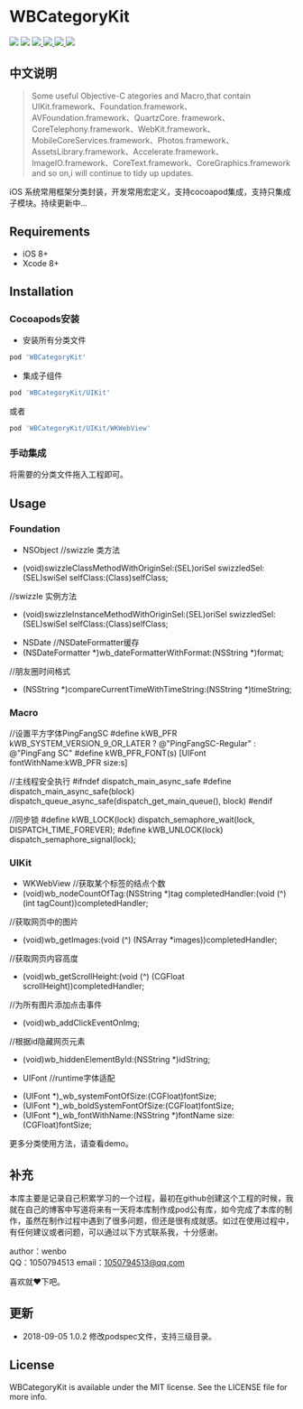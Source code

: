 # WBCategoryKit

<p align="left">
<a href="https://travis-ci.org/wenmobo/WBCategoryKit"><img src="https://travis-ci.org/wenmobo/WBCategoryKit.svg?style=flat?branch=master"></a>
<a href="https://travis-ci.org/wenmobo/WBCategoryKit"><img src="https://img.shields.io/badge/cocoapods-supported-4BC51D.svg?style=flatt"></a>
<a  href="https://cocoapods.org/pods/WBCategoryKit"><img src ="https://img.shields.io/cocoapods/v/WBCategoryKit.svg?style=flat"> </a>
<a  href="https://cocoapods.org/pods/WBCategoryKit"><img src ="https://img.shields.io/packagist/l/doctrine/orm.svg?style=flat"> </a>
<a  href="https://cocoapods.org/pods/WBCategoryKit"><img src ="https://img.shields.io/cocoapods/p/WBCategoryKit.svg?style=flat"> </a>
<a  href="https://cocoapods.org/pods/WBCategoryKit"><img src ="https://img.shields.io/badge/language-objctive--c-red.svg?style=flat"> </a>
</p>

## 中文说明
 > Some useful Objective-C ategories and Macro,that contain UIKit.framework、Foundation.framework、AVFoundation.framework、QuartzCore. framework、CoreTelephony.framework、WebKit.framework、MobileCoreServices.framework、Photos.framework、AssetsLibrary.framework、Accelerate.framework、ImageIO.framework、CoreText.framework、CoreGraphics.framework and so on,i will continue to tidy up updates.
 
 iOS 系统常用框架分类封装，开发常用宏定义，支持cocoapod集成，支持只集成子模块。持续更新中...

## Requirements

- iOS 8+
- Xcode 8+

## Installation

### Cocoapods安装
- 安装所有分类文件
```ruby
pod 'WBCategoryKit'
```
- 集成子组件
```ruby
pod 'WBCategoryKit/UIKit'
```
或者
```ruby
pod 'WBCategoryKit/UIKit/WKWebView'
```

### 手动集成

将需要的分类文件拖入工程即可。

## Usage

### Foundation

- NSObject
//swizzle 类方法
+ (void)swizzleClassMethodWithOriginSel:(SEL)oriSel
                                                swizzledSel:(SEL)swiSel
                                                    selfClass:(Class)selfClass;

//swizzle 实例方法
+ (void)swizzleInstanceMethodWithOriginSel:(SEL)oriSel
                                                     swizzledSel:(SEL)swiSel
                                                         selfClass:(Class)selfClass;
                                                         
                                                         
- NSDate
//NSDateFormatter缓存
- (NSDateFormatter *)wb_dateFormatterWithFormat:(NSString *)format;

//朋友圈时间格式
+ (NSString *)compareCurrentTimeWithTimeString:(NSString *)timeString;

### Macro

//设置平方字体PingFangSC
#define kWB_PFR kWB_SYSTEM_VERSION_9_OR_LATER ? @"PingFangSC-Regular" : @"PingFang SC"
#define kWB_PFR_FONT(s) [UIFont fontWithName:kWB_PFR size:s]

//主线程安全执行
#ifndef dispatch_main_async_safe
#define dispatch_main_async_safe(block) dispatch_queue_async_safe(dispatch_get_main_queue(), block)
#endif

//同步锁
#define kWB_LOCK(lock) dispatch_semaphore_wait(lock, DISPATCH_TIME_FOREVER);
#define kWB_UNLOCK(lock) dispatch_semaphore_signal(lock);

### UIKit

- WKWebView
//获取某个标签的结点个数
- (void)wb_nodeCountOfTag:(NSString *)tag
completedHandler:(void (^) (int tagCount))completedHandler;

//获取网页中的图片
- (void)wb_getImages:(void (^) (NSArray *images))completedHandler;

//获取网页内容高度
- (void)wb_getScrollHeight:(void (^) (CGFloat scrollHeight))completedHandler;

//为所有图片添加点击事件
- (void)wb_addClickEventOnImg;

//根据id隐藏网页元素
- (void)wb_hiddenElementById:(NSString *)idString;

- UIFont
//runtime字体适配
+ (UIFont *)_wb_systemFontOfSize:(CGFloat)fontSize;
+ (UIFont *)_wb_boldSystemFontOfSize:(CGFloat)fontSize;
+ (UIFont *)_wb_fontWithName:(NSString *)fontName
                                            size:(CGFloat)fontSize;
 
 更多分类使用方法，请查看demo。

## 补充
本库主要是记录自己积累学习的一个过程，最初在github创建这个工程的时候，我就在自己的博客中写道将来有一天将本库制作成pod公有库，如今完成了本库的制作，虽然在制作过程中遇到了很多问题，但还是很有成就感。如过在使用过程中，有任何建议或者问题，可以通过以下方式联系我，十分感谢。

author：wenbo    
     QQ：1050794513
  email：1050794513@qq.com
  
  喜欢就❤️下吧。
  
  ## 更新
   - 2018-09-05 1.0.2 修改podspec文件，支持三级目录。

## License

WBCategoryKit is available under the MIT license. See the LICENSE file for more info.

